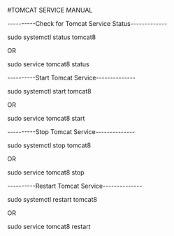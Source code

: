#TOMCAT SERVICE MANUAL



----------Check for Tomcat Service Status-------------

sudo systemctl status tomcat8

OR

sudo service tomcat8 status

----------Start Tomcat Service--------------

sudo systemctl start tomcat8

OR

sudo service tomcat8 start


----------Stop Tomcat Service--------------

sudo systemctl stop tomcat8

OR

sudo service tomcat8 stop



----------Restart Tomcat Service--------------

sudo systemctl restart tomcat8

OR

sudo service tomcat8 restart




